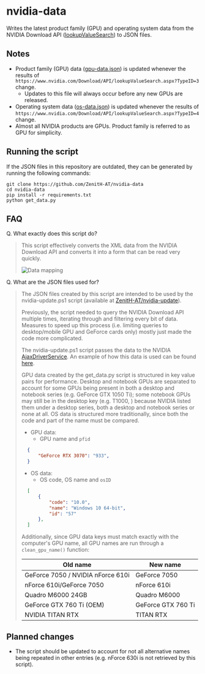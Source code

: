 # nvidia-data

Writes the latest product family (GPU) and operating system data from the NVIDIA Download API ([lookupValueSearch](https://www.nvidia.com/Download/API/lookupValueSearch.aspx)) to JSON files.

## Notes

- Product family (GPU) data ([gpu-data.json](https://raw.githubusercontent.com/ZenitH-AT/nvidia-data/main/gpu-data.json)) is updated whenever the results of ```https://www.nvidia.com/Download/API/lookupValueSearch.aspx?TypeID=3``` change.
	- Updates to this file will always occur before any new GPUs are released.
- Operating system data ([os-data.json](https://raw.githubusercontent.com/ZenitH-AT/nvidia-data/main/os-data.json)) is updated whenever the results of ```https://www.nvidia.com/Download/API/lookupValueSearch.aspx?TypeID=4``` change.
- Almost all NVIDIA products are GPUs. Product family is referred to as GPU for simplicity.

## Running the script

If the JSON files in this repository are outdated, they can be generated by running the following commands:

```
git clone https://github.com/ZenitH-AT/nvidia-data
cd nvidia-data
pip install -r requirements.txt
python get_data.py
```

## FAQ

Q. What exactly does this script do?

> This script effectively converts the XML data from the NVIDIA Download API and converts it into a form that can be read very quickly.
>
> ![Data mapping](https://i.ibb.co/q9295fg/data-mapping.png "Data mapping")

Q. What are the JSON files used for?

> The JSON files created by this script are intended to be used by the nvidia-update.ps1 script (available at [ZenitH-AT/nvidia-update](https://github.com/ZenitH-AT/nvidia-update)).
>
> Previously, the script needed to query the NVIDIA Download API multiple times, iterating through and filtering every bit of data. Measures to speed up this process (i.e. limiting queries to desktop/mobile GPU and GeForce cards only) mostly just made the code more complicated.
>
> The nvidia-update.ps1 script passes the data to the NVIDIA [AjaxDriverService](https://gfwsl.geforce.com/services_toolkit/services/com/nvidia/services/AjaxDriverService.php). An example of how this data is used can be found [here](https://github.com/ZenitH-AT/nvidia-update#faq).
>
> GPU data created by the get_data.py script is structured in key value pairs for performance. Desktop and notebook GPUs are separated to account for some GPUs being present in both a desktop and notebook series (e.g. GeForce GTX 1050 Ti); some notebook GPUs may still be in the desktop key (e.g. T1000, ) because NVIDIA listed them under a desktop series, both a desktop and notebook series or none at all. OS data is structured more traditionally, since both the code and part of the name must be compared.
>
> - GPU data:
>	- GPU name and `pfid`
>
> ```json
> 	{
>		"GeForce RTX 3070": "933",
>	}
> ```
> - OS data:
>	- OS code, OS name and `osID`
>
> ```json
> 	[
>		{
>			"code": "10.0",
>			"name": "Windows 10 64-bit",
>			"id": "57"
>		},
>	]
> ```
>
> Additionally, since GPU data keys must match exactly with the computer's GPU name, all GPU names are run through a ```clean_gpu_name()``` function:
>
> Old name | New name
> --- | ---
> GeForce 7050 / NVIDIA nForce 610i | GeForce 7050
> nForce 610i/GeForce 7050 | nForce 610i
> Quadro M6000 24GB | Quadro M6000
> GeForce GTX 760 Ti (OEM) | GeForce GTX 760 Ti
> NVIDIA TITAN RTX | TITAN RTX

## Planned changes

- The script should be updated to account for not all alternative names being repeated in other entries (e.g. nForce 630i is not retrieved by this script).